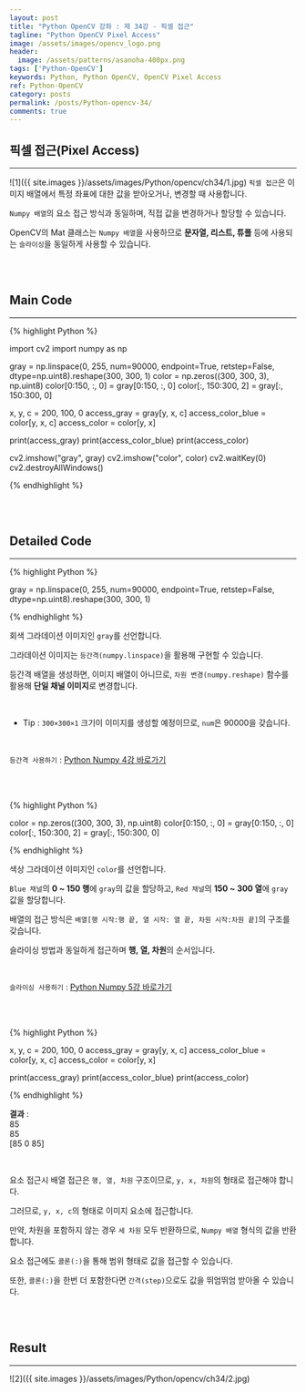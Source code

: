 ```yaml
---
layout: post
title: "Python OpenCV 강좌 : 제 34강 - 픽셀 접근"
tagline: "Python OpenCV Pixel Access"
image: /assets/images/opencv_logo.png
header:
  image: /assets/patterns/asanoha-400px.png
tags: ['Python-OpenCV']
keywords: Python, Python OpenCV, OpenCV Pixel Access
ref: Python-OpenCV
category: posts
permalink: /posts/Python-opencv-34/
comments: true
---
```


## 픽셀 접근(Pixel Access) ##
----------

![1]({{ site.images }}/assets/images/Python/opencv/ch34/1.jpg)
`픽셀 접근`은 이미지 배열에서 특정 좌표에 대한 값을 받아오거나, 변경할 때 사용합니다.

`Numpy 배열`의 요소 접근 방식과 동일하며, 직접 값을 변경하거나 할당할 수 있습니다.

OpenCV의 Mat 클래스는 `Numpy 배열`을 사용하므로 **문자열, 리스트, 튜플** 등에 사용되는 `슬라이싱`을 동일하게 사용할 수 있습니다.

<br>
<br>

## Main Code ##
----------

{% highlight Python %}

import cv2
import numpy as np

gray = np.linspace(0, 255, num=90000, endpoint=True, retstep=False, dtype=np.uint8).reshape(300, 300, 1)
color = np.zeros((300, 300, 3), np.uint8)
color[0:150, :, 0] = gray[0:150, :, 0]
color[:, 150:300, 2] = gray[:, 150:300, 0]

x, y, c = 200, 100, 0
access_gray = gray[y, x, c]
access_color_blue = color[y, x, c]
access_color = color[y, x]

print(access_gray)
print(access_color_blue)
print(access_color)

cv2.imshow("gray", gray)
cv2.imshow("color", color)
cv2.waitKey(0)
cv2.destroyAllWindows()

{% endhighlight %}

<br>
<br>

## Detailed Code ##
----------

{% highlight Python %}

gray = np.linspace(0, 255, num=90000, endpoint=True, retstep=False, dtype=np.uint8).reshape(300, 300, 1)

{% endhighlight %}

회색 그라데이션 이미지인 `gray`를 선언합니다.

그라데이션 이미지는 `등간격(numpy.linspace)`을 활용해 구현할 수 있습니다.

등간격 배열을 생성하면, 이미지 배열이 아니므로, `차원 변경(numpy.reshape)` 함수를 활용해 **단일 채널 이미지**로 변경합니다.

<br>

* Tip : `300×300×1` 크기이 이미지를 생성할 예정이므로, `num`은 90000을 갖습니다.

<br>

`등간격 사용하기` : [Python Numpy 4강 바로가기][Python Numpy 4강]

<br>
<br>

{% highlight Python %}

color = np.zeros((300, 300, 3), np.uint8)
color[0:150, :, 0] = gray[0:150, :, 0]
color[:, 150:300, 2] = gray[:, 150:300, 0]

{% endhighlight %}

색상 그라데이션 이미지인 `color`를 선언합니다.

`Blue 채널`의 **0 ~ 150 행**에 `gray`의 값을 할당하고, `Red 채널`의 **150 ~ 300 열**에 `gray` 값을 할당합니다.

배열의 접근 방식은 `배열[행 시작:행 끝, 열 시작: 열 끝, 차원 시작:차원 끝]`의 구조를 갖습니다.

슬라이싱 방법과 동일하게 접근하며 **행, 열, 차원**의 순서입니다.

<br>

`슬라이싱 사용하기` : [Python Numpy 5강 바로가기][Python Numpy 5강]

<br>
<br>

{% highlight Python %}

x, y, c = 200, 100, 0
access_gray = gray[y, x, c]
access_color_blue = color[y, x, c]
access_color = color[y, x]

print(access_gray)
print(access_color_blue)
print(access_color)

{% endhighlight %}

**결과**
:<br>
85<br>
85<br>
[85  0 85]<br>

<br>

요소 접근시 배열 접근은 `행, 열, 차원` 구조이므로, `y, x, 차원`의 형태로 접근해야 합니다.

그러므로, `y, x, c`의 형태로 이미지 요소에 접근합니다.

만약, 차원을 포함하지 않는 경우 `세 차원` 모두 반환하므로, `Numpy 배열` 형식의 값을 반환합니다.

요소 접근에도 `콜론(:)`을 통해 범위 형태로 값을 접근할 수 있습니다.

또한, `콜론(:)`을 한번 더 포함한다면 `간격(step)`으로도 값을 뛰엄뛰엄 받아올 수 있습니다.

<br>
<br>

## Result ##
----------

![2]({{ site.images }}/assets/images/Python/opencv/ch34/2.jpg)

[Python Numpy 4강]: https://076923.github.io/posts/Python-numpy-4/
[Python Numpy 5강]: https://076923.github.io/posts/Python-numpy-5/